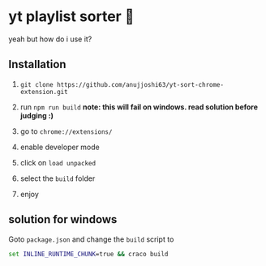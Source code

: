 # yt playlist sorter 🚀

yeah but how do i use it?

## Installation

1. `git clone https://github.com/anujjoshi63/yt-sort-chrome-extension.git`

1. run `npm run build` **note: this will fail on windows. read solution before judging :)**

1. go to `chrome://extensions/`

1. enable developer mode

1. click on `load unpacked`

1. select the `build` folder

1. enjoy

## solution for windows

Goto `package.json` and change the `build` script to

```cmd
set INLINE_RUNTIME_CHUNK=true && craco build
```
